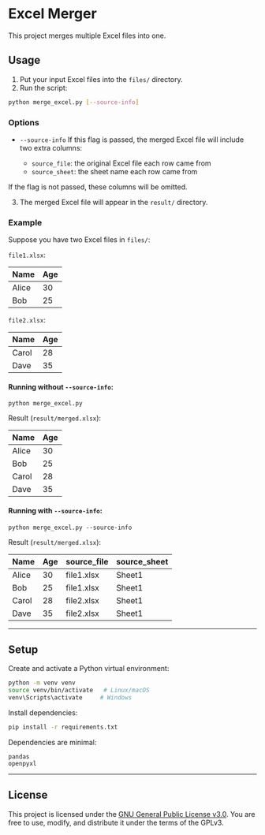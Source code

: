 # Excel Merger

This project merges multiple Excel files into one.

## Usage

1. Put your input Excel files into the `files/` directory.
2. Run the script:

```bash
python merge_excel.py [--source-info]
```

### Options

* `--source-info`
  If this flag is passed, the merged Excel file will include two extra columns:

  * `source_file`: the original Excel file each row came from
  * `source_sheet`: the sheet name each row came from

If the flag is not passed, these columns will be omitted.

3. The merged Excel file will appear in the `result/` directory.

### Example

Suppose you have two Excel files in `files/`:

`file1.xlsx`:

| Name  | Age |
| ----- | --- |
| Alice | 30  |
| Bob   | 25  |

`file2.xlsx`:

| Name  | Age |
| ----- | --- |
| Carol | 28  |
| Dave  | 35  |

#### Running without `--source-info`:

`python merge_excel.py`

Result (`result/merged.xlsx`):

| Name  | Age |
| ----- | --- |
| Alice | 30  |
| Bob   | 25  |
| Carol | 28  |
| Dave  | 35  |

#### Running with `--source-info`:

`python merge_excel.py --source-info`

Result (`result/merged.xlsx`):

| Name  | Age | source\_file | source\_sheet |
| ----- | --- | ------------ | ------------- |
| Alice | 30  | file1.xlsx   | Sheet1        |
| Bob   | 25  | file1.xlsx   | Sheet1        |
| Carol | 28  | file2.xlsx   | Sheet1        |
| Dave  | 35  | file2.xlsx   | Sheet1        |

---

## Setup

Create and activate a Python virtual environment:

```bash
python -m venv venv
source venv/bin/activate   # Linux/macOS
venv\Scripts\activate     # Windows
```

Install dependencies:

```bash
pip install -r requirements.txt
```

Dependencies are minimal:

```text
pandas
openpyxl
```

---

## License

This project is licensed under the [GNU General Public License v3.0](LICENSE).
You are free to use, modify, and distribute it under the terms of the GPLv3.
